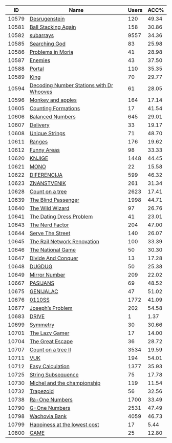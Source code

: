 | ID | Name | Users | ACC% |
|---|---|---|---|
| 10579 | [Desrugenstein](https://www.spoj.com/problems/DESRUG) | 120 | 49.34 |
| 10581 | [Ball Stacking Again](https://www.spoj.com/problems/BALLSAG) | 158 | 30.86 |
| 10582 | [subarrays](https://www.spoj.com/problems/ARRAYSUB) | 9557 | 34.36 |
| 10585 | [Searching God](https://www.spoj.com/problems/SEAGOD) | 83 | 25.98 |
| 10586 | [Problems in Moria](https://www.spoj.com/problems/PROBMOR) | 41 | 28.98 |
| 10587 | [Enemies](https://www.spoj.com/problems/ENEM) | 43 | 37.50 |
| 10588 | [Portal](https://www.spoj.com/problems/PORTALUN) | 110 | 35.35 |
| 10589 | [King](https://www.spoj.com/problems/KING) | 70 | 29.77 |
| 10594 | [Decoding Number Stations with Dr Whooves](https://www.spoj.com/problems/PONY2) | 61 | 28.05 |
| 10596 | [Monkey and apples](https://www.spoj.com/problems/MON2012) | 164 | 17.14 |
| 10605 | [Counting Formations](https://www.spoj.com/problems/FORMAT1) | 17 | 41.54 |
| 10606 | [Balanced Numbers](https://www.spoj.com/problems/BALNUM) | 645 | 29.01 |
| 10607 | [Delivery](https://www.spoj.com/problems/TWODEL) | 33 | 19.17 |
| 10608 | [Unique Strings](https://www.spoj.com/problems/UNICA) | 71 | 48.70 |
| 10611 | [Ranges](https://www.spoj.com/problems/RRANGE) | 176 | 19.62 |
| 10612 | [Funny Areas](https://www.spoj.com/problems/FUNAREA) | 98 | 33.33 |
| 10620 | [KNJIGE](https://www.spoj.com/problems/KNJIGE) | 1448 | 44.45 |
| 10621 | [MONO](https://www.spoj.com/problems/MONO) | 22 | 15.58 |
| 10622 | [DIFERENCIJA](https://www.spoj.com/problems/DIFERENC) | 599 | 46.32 |
| 10623 | [ZNANSTVENIK](https://www.spoj.com/problems/ZNANSTVE) | 261 | 31.34 |
| 10628 | [Count on a tree](https://www.spoj.com/problems/COT) | 2623 | 17.41 |
| 10639 | [The Blind Passenger](https://www.spoj.com/problems/MYQ1) | 1998 | 44.71 |
| 10640 | [The Wild Wizard](https://www.spoj.com/problems/MYQ2) | 97 | 26.76 |
| 10641 | [The Dating Dress Problem](https://www.spoj.com/problems/MYQ3) | 41 | 23.01 |
| 10643 | [The Nerd Factor](https://www.spoj.com/problems/MYQ5) | 204 | 47.00 |
| 10644 | [Serve The Street](https://www.spoj.com/problems/MYQ6) | 140 | 26.07 |
| 10645 | [The Rail Network Renovation](https://www.spoj.com/problems/MYQ7) | 100 | 33.39 |
| 10646 | [The National Game](https://www.spoj.com/problems/MYQ8) | 50 | 30.30 |
| 10647 | [Divide And Conquer](https://www.spoj.com/problems/MYQ9) | 13 | 17.28 |
| 10648 | [DUGDUG](https://www.spoj.com/problems/DUGDUG) | 50 | 25.38 |
| 10649 | [Mirror Number](https://www.spoj.com/problems/MYQ10) | 209 | 22.02 |
| 10667 | [PASIJANS](https://www.spoj.com/problems/FLLM) | 69 | 48.52 |
| 10675 | [GENIJALAC](https://www.spoj.com/problems/IWGBST) | 47 | 51.02 |
| 10676 | [0110SS](https://www.spoj.com/problems/IWGBS) | 1772 | 41.09 |
| 10677 | [Joseph’s Problem](https://www.spoj.com/problems/NAGAY) | 202 | 54.58 |
| 10683 | [DRIVE](https://www.spoj.com/problems/BYTESB) | 1 | 1.37 |
| 10699 | [Symmetry](https://www.spoj.com/problems/SYM12) | 30 | 30.66 |
| 10701 | [The Lazy Gamer](https://www.spoj.com/problems/MYQ11) | 17 | 14.00 |
| 10704 | [The Great Escape](https://www.spoj.com/problems/MYQ12) | 36 | 28.72 |
| 10707 | [Count on a tree II](https://www.spoj.com/problems/COT2) | 3534 | 19.59 |
| 10711 | [VUK](https://www.spoj.com/problems/NAGAY1) | 194 | 54.01 |
| 10712 | [Easy Calculation](https://www.spoj.com/problems/TRIGALGE) | 1377 | 35.93 |
| 10725 | [String Subsequence](https://www.spoj.com/problems/STRSEQ) | 75 | 17.78 |
| 10730 | [Michel and the championship](https://www.spoj.com/problems/CHAMPS) | 119 | 11.54 |
| 10732 | [Trapezoid](https://www.spoj.com/problems/TRAPEZBO) | 56 | 32.56 |
| 10738 | [Ra-One Numbers](https://www.spoj.com/problems/RAONE) | 1700 | 33.49 |
| 10790 | [G-One Numbers](https://www.spoj.com/problems/GONE) | 2531 | 47.49 |
| 10798 | [Wachovia Bank](https://www.spoj.com/problems/WACHOVIA) | 4059 | 46.73 |
| 10799 | [Happiness at the lowest cost](https://www.spoj.com/problems/RS2D) | 17 | 5.44 |
| 10800 | [GAME](https://www.spoj.com/problems/GAMECG) | 25 | 12.80 |
